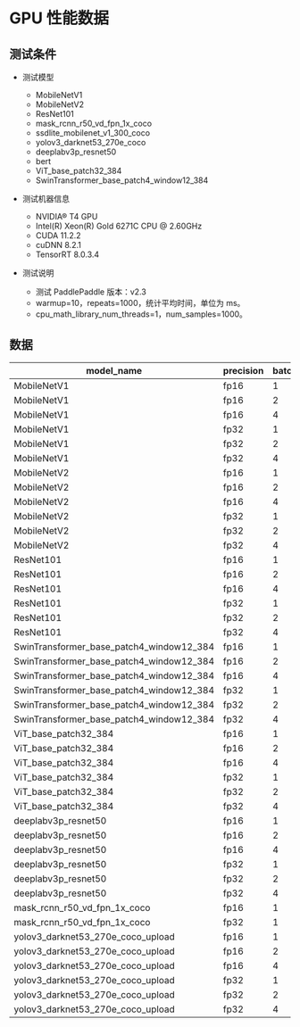 # GPU 性能数据

## 测试条件

- 测试模型
	- MobileNetV1
	- MobileNetV2
	- ResNet101
	- mask_rcnn_r50_vd_fpn_1x_coco
	- ssdlite_mobilenet_v1_300_coco
	- yolov3_darknet53_270e_coco
	- deeplabv3p_resnet50
	- bert
	- ViT_base_patch32_384
	- SwinTransformer_base_patch4_window12_384

- 测试机器信息
	- NVIDIA® T4 GPU
	- Intel(R) Xeon(R) Gold 6271C CPU @ 2.60GHz
	- CUDA 11.2.2
	- cuDNN 8.2.1
	- TensorRT 8.0.3.4
- 测试说明
	- 测试 PaddlePaddle 版本：v2.3
	- warmup=10，repeats=1000，统计平均时间，单位为 ms。
	- cpu_math_library_num_threads=1，num_samples=1000。

## 数据

|	model_name	|	precision	|	batch_size	|	avg_latency	|
|-|-|-|-|
|	MobileNetV1	|	fp16	|	1	|	0.4925	|
|	MobileNetV1	|	fp16	|	2	|	0.7485	|
|	MobileNetV1	|	fp16	|	4	|	1.2914	|
|	MobileNetV1	|	fp32	|	1	|	0.8737	|
|	MobileNetV1	|	fp32	|	2	|	1.4106	|
|	MobileNetV1	|	fp32	|	4	|	2.5238	|
|	MobileNetV2	|	fp16	|	1	|	0.5926	|
|	MobileNetV2	|	fp16	|	2	|	0.9131	|
|	MobileNetV2	|	fp16	|	4	|	1.4491	|
|	MobileNetV2	|	fp32	|	1	|	1.1125	|
|	MobileNetV2	|	fp32	|	2	|	1.6682	|
|	MobileNetV2	|	fp32	|	4	|	2.819	|
|	ResNet101	|	fp16	|	1	|	2.1345	|
|	ResNet101	|	fp16	|	2	|	2.9835	|
|	ResNet101	|	fp16	|	4	|	4.9308	|
|	ResNet101	|	fp32	|	1	|	6.3175	|
|	ResNet101	|	fp32	|	2	|	9.251	|
|	ResNet101	|	fp32	|	4	|	16.7459	|
|	SwinTransformer_base_patch4_window12_384	|	fp16	|	1	|	23.0886	|
|	SwinTransformer_base_patch4_window12_384	|	fp16	|	2	|	42.2748	|
|	SwinTransformer_base_patch4_window12_384	|	fp16	|	4	|	87.3252	|
|	SwinTransformer_base_patch4_window12_384	|	fp32	|	1	|	43.5075	|
|	SwinTransformer_base_patch4_window12_384	|	fp32	|	2	|	87.5455	|
|	SwinTransformer_base_patch4_window12_384	|	fp32	|	4	|	173.796	|
|	ViT_base_patch32_384	|	fp16	|	1	|	4.923	|
|	ViT_base_patch32_384	|	fp16	|	2	|	7.5347	|
|	ViT_base_patch32_384	|	fp16	|	4	|	12.899	|
|	ViT_base_patch32_384	|	fp32	|	1	|	10.8246	|
|	ViT_base_patch32_384	|	fp32	|	2	|	18.5213	|
|	ViT_base_patch32_384	|	fp32	|	4	|	34.7381	|
|	deeplabv3p_resnet50	|	fp16	|	1	|	26.1575	|
|	deeplabv3p_resnet50	|	fp16	|	2	|	47.9256	|
|	deeplabv3p_resnet50	|	fp16	|	4	|	95.9487	|
|	deeplabv3p_resnet50	|	fp32	|	1	|	66.8809	|
|	deeplabv3p_resnet50	|	fp32	|	2	|	133.6688	|
|	deeplabv3p_resnet50	|	fp32	|	4	|	266.9613	|
|	mask_rcnn_r50_vd_fpn_1x_coco	|	fp16	|	1	|	40.6577	|
|	mask_rcnn_r50_vd_fpn_1x_coco	|	fp32	|	1	|	101.93	|
|	yolov3_darknet53_270e_coco_upload	|	fp16	|	1	|	20.6326	|
|	yolov3_darknet53_270e_coco_upload	|	fp16	|	2	|	41.5202	|
|	yolov3_darknet53_270e_coco_upload	|	fp16	|	4	|	80.3059	|
|	yolov3_darknet53_270e_coco_upload	|	fp32	|	1	|	44.1216	|
|	yolov3_darknet53_270e_coco_upload	|	fp32	|	2	|	85.4666	|
|	yolov3_darknet53_270e_coco_upload	|	fp32	|	4	|	183.9448	|